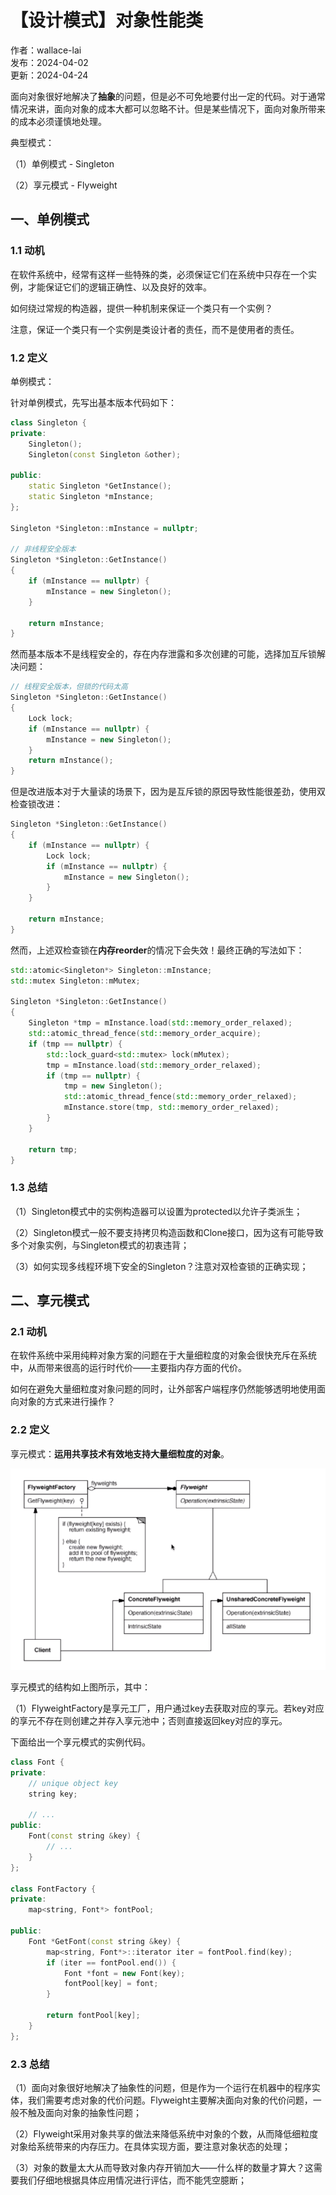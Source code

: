 # 【设计模式】对象性能类

作者：wallace-lai <br>
发布：2024-04-02 <br>
更新：2024-04-24 <br>

面向对象很好地解决了**抽象**的问题，但是必不可免地要付出一定的代码。对于通常情况来讲，面向对象的成本大都可以忽略不计。但是某些情况下，面向对象所带来的成本必须谨慎地处理。

典型模式：

（1）单例模式 - Singleton

（2）享元模式 - Flyweight

## 一、单例模式

### 1.1 动机

在软件系统中，经常有这样一些特殊的类，必须保证它们在系统中只存在一个实例，才能保证它们的逻辑正确性、以及良好的效率。

如何绕过常规的构造器，提供一种机制来保证一个类只有一个实例？

注意，保证一个类只有一个实例是类设计者的责任，而不是使用者的责任。

### 1.2 定义

单例模式：

针对单例模式，先写出基本版本代码如下：

```cpp
class Singleton {
private:
    Singleton();
    Singleton(const Singleton &other);

public:
    static Singleton *GetInstance();
    static Singleton *mInstance;
};

Singleton *Singleton::mInstance = nullptr;

// 非线程安全版本
Singleton *Singleton::GetInstance()
{
    if (mInstance == nullptr) {
        mInstance = new Singleton();
    }

    return mInstance;
}
```

然而基本版本不是线程安全的，存在内存泄露和多次创建的可能，选择加互斥锁解决问题：

```cpp
// 线程安全版本，但锁的代码太高
Singleton *Singleton::GetInstance()
{
    Lock lock;
    if (mInstance == nullptr) {
        mInstance = new Singleton();
    }
    return mInstance();
}
```

但是改进版本对于大量读的场景下，因为是互斥锁的原因导致性能很差劲，使用双检查锁改进：

```cpp
Singleton *Singleton::GetInstance()
{
    if (mInstance == nullptr) {
        Lock lock;
        if (mInstance == nullptr) {
            mInstance = new Singleton();
        }
    }

    return mInstance;
}
```

然而，上述双检查锁在**内存reorder**的情况下会失效！最终正确的写法如下：

```cpp
std::atomic<Singleton*> Singleton::mInstance;
std::mutex Singleton::mMutex;

Singleton *Singleton::GetInstance()
{
    Singleton *tmp = mInstance.load(std::memory_order_relaxed);
    std::atomic_thread_fence(std::memory_order_acquire);
    if (tmp == nullptr) {
        std::lock_guard<std::mutex> lock(mMutex);
        tmp = mInstance.load(std::memory_order_relaxed);
        if (tmp == nullptr) {
            tmp = new Singleton();
            std::atomic_thread_fence(std::memory_order_relaxed);
            mInstance.store(tmp, std::memory_order_relaxed);
        }
    }

    return tmp;
}
```

### 1.3 总结

（1）Singleton模式中的实例构造器可以设置为protected以允许子类派生；

（2）Singleton模式一般不要支持拷贝构造函数和Clone接口，因为这有可能导致多个对象实例，与Singleton模式的初衷违背；

（3）如何实现多线程环境下安全的Singleton？注意对双检查锁的正确实现；

## 二、享元模式

### 2.1 动机

在软件系统中采用纯粹对象方案的问题在于大量细粒度的对象会很快充斥在系统中，从而带来很高的运行时代价——主要指内存方面的代价。

如何在避免大量细粒度对象问题的同时，让外部客户端程序仍然能够透明地使用面向对象的方式来进行操作？

### 2.2 定义
享元模式：**运用共享技术有效地支持大量细粒度的对象**。

![享元模式结构](../media/images/SoftwareDesign/design-pattern8.png)

享元模式的结构如上图所示，其中：

（1）FlyweightFactory是享元工厂，用户通过key去获取对应的享元。若key对应的享元不存在则创建之并存入享元池中；否则直接返回key对应的享元。

下面给出一个享元模式的实例代码。

```cpp
class Font {
private:
    // unique object key
    string key;

    // ...
public:
    Font(const string &key) {
        // ...
    }
};

class FontFactory {
private:
    map<string, Font*> fontPool;

public:
    Font *GetFont(const string &key) {
        map<string, Font*>::iterator iter = fontPool.find(key);
        if (iter == fontPool.end()) {
            Font *font = new Font(key);
            fontPool[key] = font;
        }

        return fontPool[key];
    }
};
```

### 2.3 总结
（1）面向对象很好地解决了抽象性的问题，但是作为一个运行在机器中的程序实体，我们需要考虑对象的代价问题。Flyweight主要解决面向对象的代价问题，一般不触及面向对象的抽象性问题；

（2）Flyweight采用对象共享的做法来降低系统中对象的个数，从而降低细粒度对象给系统带来的内存压力。在具体实现方面，要注意对象状态的处理；

（3）对象的数量太大从而导致对象内存开销加大——什么样的数量才算大？这需要我们仔细地根据具体应用情况进行评估，而不能凭空臆断；
